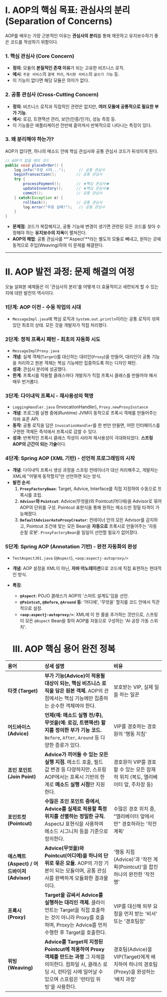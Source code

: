 # Ⅰ. AOP의 핵심 목표: 관심사의 분리 (Separation of Concerns)

AOP를 배우는 가장 근본적인 이유는 **관심사의 분리**를 통해 깨끗하고 유지보수하기 좋은 코드를 작성하기 위함이다.

### 1. 핵심 관심사 (Core Concern)
- **정의**: 모듈의 **본질적인 존재 이유**가 되는 고유한 비즈니스 로직.
- **예시**: `주문 서비스`의 `결제 처리`, `게시판 서비스`의 `글쓰기 기능` 등.
- 이 기능이 없다면 해당 모듈은 의미가 없다.

### 2. 공통 관심사 (Cross-Cutting Concern)
- **정의**: 비즈니스 로직과 직접적인 관련은 없지만, **여러 모듈에 공통적으로 필요한 부가 기능**.
- **예시**: 로깅, 트랜잭션 관리, 보안(인증/인가), 성능 측정 등.
- 이 기능들은 애플리케이션 전반에 흩어져서 반복적으로 나타나는 특징이 있다.

### 3. 왜 분리해야 하는가?
AOP가 없다면, 하나의 메소드 안에 핵심 관심사와 공통 관심사 코드가 뒤섞이게 된다.



```java
// AOP가 없을 때의 코드
public void placeOrder() {
    log.info("주문 시작...");      // 공통 관심사
    beginTransaction();         // 공통 관심사
    try {
        processPayment();       // ★핵심 관심사★
        updateInventory();      // ★핵심 관심사★
        commit();               // 공통 관심사
    } catch(Exception e) {
        rollback();             // 공통 관심사
        log.error("주문 실패!");   // 공통 관심사
    }
}
```

- **문제점**: 코드가 복잡해지고, 공통 기능에 변경이 생기면 관련된 모든 코드를 찾아 수정해야 하는 **유지보수의 지옥**이 펼쳐진다.
- **AOP의 해법**: 공통 관심사를 **'Aspect'**라는 별도의 모듈로 빼내고, 원하는 곳에 동적으로 주입(Weaving)하여 이 문제를 해결한다.

---


# Ⅱ. AOP 발전 과정: 문제 해결의 여정

오늘 살펴본 예제들은 이 '관심사의 분리'를 어떻게 더 효율적이고 세련되게 할 수 있는지에 대한 발전의 역사이다.

### 1단계: AOP 이전 - 수동 작업의 시대
- `MessageImpl.java`에 핵심 로직과 `System.out.println`이라는 공통 로직이 섞여 있던 최초의 상태. 모든 것을 개발자가 직접 처리했다.

### 2단계: 정적 프록시 패턴 - 최초의 자동화 시도
- `MessageImplProxy.java`
- **개념**: 실제 객체(`Target`)를 대신하는 대리인(`Proxy`)을 만들어, 대리인이 공통 기능을 처리하고 원본 객체는 핵심 기능에만 집중하도록 하는 디자인 패턴.
- **성과**: 관심사 분리에 성공했다.
- **한계**: 프록시를 적용할 클래스마다 개발자가 직접 프록시 클래스를 만들어야 해서 매우 번거롭다.

### 3단계: 다이내믹 프록시 - 재사용성의 혁명
- `LoggingHandler.java` (InvocationHandler), `Proxy.newProxyInstance`
- **개념**: 프로그램 실행 중에(Runtime) JVM이 동적으로 프록시 객체를 만들어주는 자바 표준 API.
- **동작**: 공통 로직을 담은 `InvocationHandler`를 한 번만 만들면, 어떤 인터페이스를 구현한 객체든 즉석에서 프록시로 감쌀 수 있다.
- **성과**: 반복적인 프록시 클래스 작성이 사라져 재사용성이 극대화되었다. **스프링 AOP의 근간이 되는 기술**이다.

### 4단계: Spring AOP (XML 기반) - 선언적 프로그래밍의 시작
- **개념**: 다이내믹 프록시 생성 과정을 스프링 컨테이너가 대신 처리해주고, 개발자는 XML에 "어떻게 동작할지"만 선언하면 되는 방식.
- **발전 순서**:
    1.  **`ProxyFactoryBean`**: Target, Advice, Interface를 직접 지정하여 수동으로 프록시를 조립.
    2.  **`Advisor`와 `Pointcut`**: Advice(무엇을)와 Pointcut(어디에)을 Advisor로 묶어 AOP의 단위를 구성. Pointcut 표현식을 통해 원하는 메소드만 정밀 타격이 가능해졌다.
    3.  **`DefaultAdvisorAutoProxyCreator`**: 컨테이너 안의 모든 Advisor를 감지하고, Pointcut 조건에 맞는 모든 Bean을 **자동으로** 프록시로 만들어주는 '자동 순찰 로봇'. `ProxyFactoryBean`을 일일이 선언할 필요가 없어졌다.

### 5단계: Spring AOP (Annotation 기반) - 완전 자동화의 완성
- `TestAspectJ01.java` (`@Aspect`), `<aop:aspectj-autoproxy/>`
- **개념**: AOP 설정을 XML이 아닌, **자바 어노테이션**으로 코드에 직접 표현하는 현대적인 방식.
- **특징**:
    - **`@Aspect`**: POJO 클래스가 AOP의 '스마트 설계도'임을 선언.
    - **`@Pointcut`, `@Before`, `@Around` 등**: '어디에', '무엇을' 할지를 코드 안에서 직관적으로 설정.
    - **`<aop:aspectj-autoproxy/>`**: XML에 이 한 줄을 추가하는 것만으로, 스프링이 모든 `@Aspect` Bean을 찾아 AOP를 자동으로 구성하는 'AI 공장 가동 스위치'.
 
  # Ⅲ. AOP 핵심 용어 완전 정복

| 용어 | 상세 설명 | 비유 |
| :--- | :--- | :--- |
| **타겟 (Target)** | **부가 기능(Advice)이 적용될 대상이 되는, 핵심 비즈니스 로직을 담은 원본 객체.** AOP의 관점에서는 핵심 기능에만 집중하는 순수한 객체여야 한다. | 보호받는 VIP, 실제 일을 하는 일꾼 |
| **어드바이스 (Advice)** | **언제(예: 메소드 실행 전/후), 무엇을(예: 로깅, 트랜잭션) 할지를 정의한 부가 기능 코드.** `Before`, `After`, `Around` 등 다양한 종류가 있다. | VIP를 경호하는 경호원의 '행동 지침' |
| **조인 포인트 (Join Point)** | **Advice가 끼어들 수 있는 모든 실행 지점.** 메소드 호출, 필드 값 변경 등 다양하지만, 스프링 AOP에서는 프록시 기반의 한계로 **메소드 실행 시점**만 지원한다. | 경호원이 VIP를 경호할 수 있는 모든 잠재적 위치 (복도, 엘리베이터 앞, 주차장 등) |
| **포인트컷 (Pointcut)** | **수많은 조인 포인트 중에서, Advice를 실제로 적용할 특정 위치를 선별하는 정밀한 규칙.** AspectJ 표현식을 사용하여 메소드 시그니처 등을 기준으로 정의한다. | 수많은 경호 위치 중, "엘리베이터 앞에서만" 경호하라는 '작전 계획' |
| **애스펙트 (Aspect) / 어드바이저 (Advisor)** | **Advice(무엇을)와 Pointcut(어디에)을 하나의 단위로 묶은 모듈.** AOP의 가장 기본이 되는 모듈이며, 공통 관심사를 완벽하게 모듈화한 결과물이다. | '행동 지침(Advice)'과 '작전 계획(Pointcut)'을 합친 하나의 완전한 '작전명' |
| **프록시 (Proxy)** | **Target을 감싸서 Advice를 실행하는 대리인 객체.** 클라이언트는 Target을 직접 호출하는 것이 아니라 Proxy를 호출하며, Proxy는 Advice를 먼저 수행한 후 Target을 호출한다. | VIP를 대신해 외부 요청을 먼저 받는 '비서' 또는 '경호팀장' |
| **위빙 (Weaving)** | **Advice를 Target의 지정된 Pointcut에 적용하여 Proxy 객체를 만드는 과정** 그 자체를 의미한다. 컴파일 시, 클래스 로딩 시, 런타임 시에 일어날 수 있으며 스프링은 '런타임 위빙'을 사용한다. | 경호팀(Advice)을 VIP(Target)에게 배치하여 하나의 경호팀(Proxy)을 완성하는 '배치 과정' |
